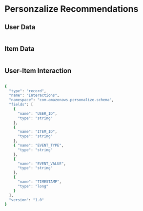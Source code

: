 # Personzalize Recommendations

## User Data

```bash

```

## Item Data

```bash

```

## User-Item Interaction

```bash

{
  "type": "record",
  "name": "Interactions",
  "namespace": "com.amazonaws.personalize.schema",
  "fields": [
    {
      "name": "USER_ID",
      "type": "string"
    },
    {
      "name": "ITEM_ID",
      "type": "string"
    },
    { "name": "EVENT_TYPE",
      "type": "string"
    },
    {
      "name": "EVENT_VALUE",
      "type": "string"
    },
    {
      "name": "TIMESTAMP",
      "type": "long"
    }
  ],
  "version": "1.0"
}

```